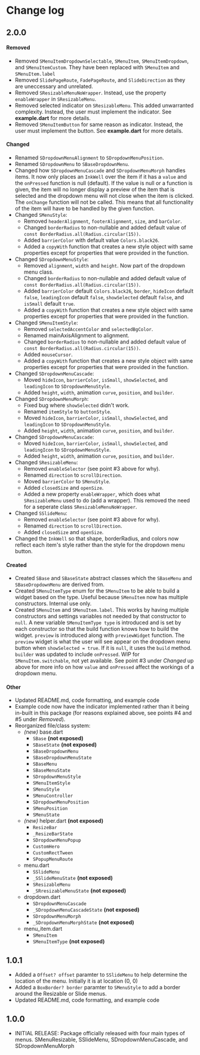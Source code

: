 # Change log

## 2.0.0

#### Removed
* Removed `SMenuItemDropdownSelectable`, `SMenuItem`, `SMenuItemDropdown`, and `SMenuItemCustom`. They have been replaced with `SMenuItem` and `SMenuItem.label`
* Removed `SlidePageRoute`, `FadePageRoute`, and `SlideDirection` as they are uneccessary and unrelated.
* Removed `SResizableMenuNoWrapper`. Instead, use the property `enableWrapper` in `SResizableMenu`.
* Removed selected indicator on `SResizableMenu`. This added unwarranted complexity. Instead, the user must implement the indicator. See **example.dart** for more details.
* Removed `SMenuItemButton` for same reason as indicator. Instead, the user must implement the button. See **example.dart** for more details.

#### Changed
* Renamed `SDropdownMenuAlignment` to `SDropdownMenuPosition`.
* Renamed `SDropdownMenu` to `SBaseDropdownMenu`.
* Changed how `SDropdownMenuCascade` and `SDropdownMenuMorph` handles items. It now only places an `InkWell` over the item if it has a `value` and the `onPressed` function is null (default). If the value is null or a function is given, the item will no longer display a preview of the item that is selected and the dropdown menu will not close when the item is clicked. The `onChange` function will not be called. This means that all functionality of the item will have to be handled by the given function.
* Changed `SMenuStyle`:
    * Removed `headerAlignment`, `footerAlignment`, `size`, and `barColor`.
    * Changed `borderRadius` to non-nullable and added default value of `const BorderRadius.all(Radius.circular(15))`.
    * Added `barrierColor` with default value `Colors.black26`.
    * Added a `copyWith` function that creates a new style object with same properties  except for properties that were provided in the function.
* Changed `SDropdownMenuStyle`:
    * Removed `alignment`, `width` and `height`. Now part of the dropdown menu class.
    * Changed `borderRadius` to non-nullable and added default value of `const BorderRadius.all(Radius.circular(15))`.
    * Added `barrierColor` default `Colors.black26`, `border`, `hideIcon` default `false`, `leadingIcon` default `false`, `showSelected` default `false`, and `isSmall` default `true`.
    * Added a `copyWith` function that creates a new style object with same properties  except for properties that were provided in the function.
* Changed `SMenuItemStyle`:
    * Removed `selectedAccentColor` and `selectedBgColor`.
    * Renamed mainAxisAlignment to alignment.
    * Changed `borderRadius` to non-nullable and added default value of `const BorderRadius.all(Radius.circular(15))`.
    * Added `mouseCursor`.
    * Added a `copyWith` function that creates a new style object with same properties  except for properties that were provided in the function.
* Changed `SDropdownMenuCascade`:
    * Moved `hideIcon`, `barrierColor`, `isSmall`, `showSelected`, and `leadingIcon` to `SDropdownMenuStyle`.
    * Added `height`, `width`, animation `curve`, `position`, and `builder`.
* Changed `SDropdownMenuMorph`:
    * Fixed bug where `showSelected` didn't work.
    * Renamed `itemStyle` to `buttonStyle`.
    * Moved `hideIcon`, `barrierColor`, `isSmall`, `showSelected`, and `leadingIcon` to `SDropdownMenuStyle`.
    * Added `height`, `width`, animation `curve`, `position`, and `builder`.
* Changed `SDropdownMenuCascade`:
    * Moved `hideIcon`, `barrierColor`, `isSmall`, `showSelected`, and `leadingIcon` to `SDropdownMenuStyle`.
    * Added `height`, `width`, animation `curve`, `position`, and `builder`.
* Changed `SResizableMenu`:
    * Removed `enableSelector` (see point #3 above for why).
    * Renamed `direction` to `scrollDirection`.
    * Moved `barrierColor` to `SMenuStyle`.
    * Added `closedSize` and `openSize`.
    * Added a new property `enableWrapper`, which does what `SResizableMenu` used to do (add a wrapper). This removed the need for a seperate class `SResizableMenuNoWrapper`.
* Changed `SSlideMenu`:
    * Removed `enableSelector` (see point #3 above for why).
    * Renamed `direction` to `scrollDirection`.
    * Added `closedSize` and `openSize`.
* Changed the `InkWell` so that shape, borderRadius, and colors now reflect each item's style rather than the style for the dropdown menu button.

#### Created
* Created `SBase` and `SBaseState` abstract classes which the `SBaseMenu` and `SBaseDropdownMenu` are derived from.
* Created `SMenuItemType` enum for the `SMenuItem` to be able to build a widget based on the type. Useful because `SMenuItem` now has multiple constructors. Internal use only.
* Created `SMenuItem` and `SMenuItem.label`. This works by having multiple constructors and settings variables not needed by that constructor to `null`. A new variable `SMenuItemType type` is introduced and is set by each constructor so that the build function knows how to build the widget. `preview` is introduced along with `previewWidget` function. The `preview` widget is what the user will see appear on the dropdown menu button when `showSelected = true`. If it is `null`, it uses the `build` method. `builder` was updated to include `onPressed`. WIP for `SMenuItem.switchable`, not yet available. See point #3 under *Changed* up above for more info on how `value` and `onPressed` affect the workings of a dropdown menu.

#### Other
* Updated README.md, code formatting, and example code
* Example code now have the indicator implemented rather than it being in-built in this package (for reasons explained above, see points #4 and #5 under *Removed*).
* Reorganized file/class system:
    * *(new)* base.dart
        * `SBase` **(not exposed)**
        * `SBaseState` **(not exposed)**
        * `SBaseDropdownMenu`
        * `SBaseDropdownMenuState`
        * `SBaseMenu`
        * `SBaseMenuState`
        * `SDropdownMenuStyle`
        * `SMenuItemStyle`
        * `SMenuStyle`
        * `SMenuController`
        * `SDropdownMenuPosition`
        * `SMenuPosition`
        * `SMenuState`
    * *(new)* helper.dart **(not exposed)**
        * `ResizeBar`
        * `_ResizeBarState`
        * `SDropdownMenuPopup`
        * `CustomHero`
        * `CustomRectTween`
        * `SPopupMenuRoute`
    * menu.dart
        * `SSlideMenu`
        * `_SSlideMenuState` **(not exposed)**
        * `SResizableMenu`
        * `_SRresizableMenuState` **(not exposed)**
    * dropdown.dart
        * `SDropdownMenuCascade`
        * `_SDropdownMenuCascadeState` **(not exposed)**
        * `SDropdownMenuMorph`
        * `_SDropdownMenuMorphState` **(not exposed)**
    * menu_item.dart
        * `SMenuItem`
        * `SMenuItemType` **(not exposed)**


## 1.0.1
* Added a ```Offset? offset``` paramter to ```SSlideMenu``` to help determine the location of the menu. Initially it is at location (0, 0)
* Added a ```BoxBorder? border``` paramter to ```SMenuStyle``` to add a border around the Resizable or Slide menus.
* Updated README.md, code formatting, and example code

## 1.0.0

* INITIAL RELEASE: Package officially released with four main types of menus. SMenuResizable, SSlideMenu, SDropdownMenuCascade, and SDropdownMenuMorph